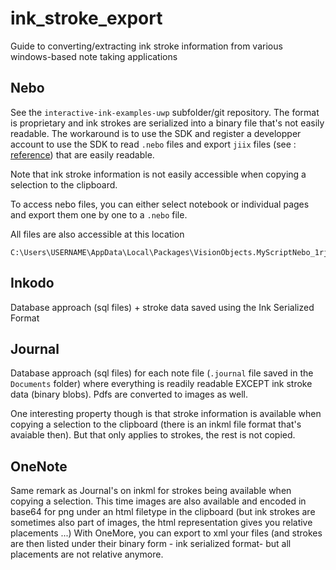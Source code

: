 # ink_stroke_export
Guide to converting/extracting ink stroke information from various windows-based note taking applications 

## Nebo

See the `interactive-ink-examples-uwp` subfolder/git repository. The format is proprietary and ink strokes are serialized into a binary file that's not easily readable. The workaround is to use the SDK and register a developper account to use the SDK to read `.nebo` files and export `jiix` files (see : [reference](https://developer.myscript.com/docs/interactive-ink/3.0/reference/jiix/)) that are easily readable.

Note that ink stroke information is not easily accessible when copying a selection to the clipboard.

To access nebo files, you can either select notebook or individual pages and export them one by one to a `.nebo` file.

All files are also accessible at this location
```
C:\Users\USERNAME\AppData\Local\Packages\VisionObjects.MyScriptNebo_1rjv6qr7skr92\LocalState\notes\.noUser\
```

## Inkodo

Database approach (sql files) + stroke data saved using the Ink Serialized Format

## Journal

Database approach (sql files) for each note file (`.journal` file saved in the `Documents` folder) where everything is readily readable EXCEPT ink stroke data (binary blobs).
Pdfs are converted to images as well.

One interesting property though is that stroke information is available when copying a selection to the clipboard (there is an inkml file format that's avaiable then). But that only applies to strokes, the rest is not copied.

## OneNote

Same remark as Journal's on inkml for strokes being available when copying a selection. This time images are also available and encoded in base64 for png under an html filetype in the clipboard (but ink strokes are sometimes also part of images, the html representation gives you relative placements ...) With OneMore, you can export to xml your files (and strokes are then listed under their binary form - ink serialized format- but all placements are not relative anymore.
